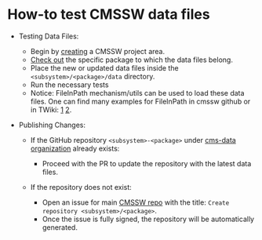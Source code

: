 # How-to test CMSSW data files

* Testing Data Files:

  *  Begin by [creating](https://twiki.cern.ch/twiki/bin/view/CMSPublic/SWGuideScram) a CMSSW project area.
  *  [Check out](http://cms-sw.github.io/faq.html#how-do-i-checkout-one-or-more-packages) the specific package to which the data files belong.
  *  Place the new or updated data files inside the `<subsystem>/<package>/data` directory.
  *  Run the necessary tests
  *  Notice: FileInPath mechanism/utils can be used to load these data files. One can find many examples for FileInPath in cmssw github or in TWiki: [1](https://twiki.cern.ch/twiki/bin/view/CMSPublic/SWGuideAboutPythonConfigFile) [2](https://twiki.cern.ch/twiki/bin/view/CMSPublic/SWGuideEdmFileInPath).

* Publishing Changes:

    * If the GitHub repository `<subsystem>-<package>` under [cms-data organization](https://github.com/cms-data) already exists:
      *  Proceed with the PR to update the repository with the latest data files.

    * If the repository does not exist:
      *  Open an issue for main [CMSSW repo](https://github.com/cms-sw/cmssw/) with the title: `Create repository <subsystem>/<package>`.
      *  Once the issue is fully signed, the repository will be automatically generated.

